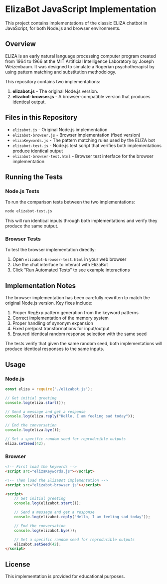 # ElizaBot JavaScript Implementation

This project contains implementations of the classic ELIZA chatbot in JavaScript, for both Node.js and browser environments.

## Overview

ELIZA is an early natural language processing computer program created from 1964 to 1966 at the MIT Artificial Intelligence Laboratory by Joseph Weizenbaum. It was designed to simulate a Rogerian psychotherapist by using pattern matching and substitution methodology.

This repository contains two implementations:

1. **elizabot.js** - The original Node.js version.
2. **elizabot-browser.js** - A browser-compatible version that produces identical output.

## Files in this Repository

- `elizabot.js` - Original Node.js implementation
- `elizabot-browser.js` - Browser implementation (fixed version)
- `elizaKeywords.js` - The pattern matching rules used by the ELIZA bot
- `elizabot-test.js` - Node.js test script that verifies both implementations produce identical output
- `elizabot-browser-test.html` - Browser test interface for the browser implementation

## Running the Tests

### Node.js Tests

To run the comparison tests between the two implementations:

```bash
node elizabot-test.js
```

This will run identical inputs through both implementations and verify they produce the same output.

### Browser Tests

To test the browser implementation directly:

1. Open `elizabot-browser-test.html` in your web browser
2. Use the chat interface to interact with ElizaBot
3. Click "Run Automated Tests" to see example interactions

## Implementation Notes

The browser implementation has been carefully rewritten to match the original Node.js version. Key fixes include:

1. Proper RegExp pattern generation from the keyword patterns
2. Correct implementation of the memory system
3. Proper handling of synonym expansion
4. Fixed pre/post transformations for input/output
5. Ensured identical random response selection with the same seed

The tests verify that given the same random seed, both implementations will produce identical responses to the same inputs.

## Usage

### Node.js

```javascript
const eliza = require('./elizabot.js');

// Get initial greeting
console.log(eliza.start());

// Send a message and get a response
console.log(eliza.reply("Hello, I am feeling sad today"));

// End the conversation
console.log(eliza.bye());

// Set a specific random seed for reproducible outputs
eliza.setSeed(42);
```

### Browser

```html
<!-- First load the keywords -->
<script src="elizaKeywords.js"></script>

<!-- Then load the ElizaBot implementation -->
<script src="elizabot-browser.js"></script>

<script>
    // Get initial greeting
    console.log(elizabot.start());

    // Send a message and get a response
    console.log(elizabot.reply("Hello, I am feeling sad today"));

    // End the conversation
    console.log(elizabot.bye());

    // Set a specific random seed for reproducible outputs
    elizabot.setSeed(42);
</script>
```

## License

This implementation is provided for educational purposes.